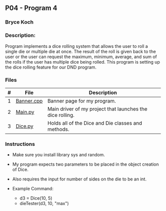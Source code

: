 ## P04 - Program 4
### Bryce Koch
### Description:

Program implements a dice rolling system that allows the user to roll a single die or multiple die at once. The
result of the roll is given back to the user or the user can request the maximum, minimum, average, and sum of
the  rolls if the user has multiple dice being rolled. This program is setting up the dice rolling feature for
our DND program.

### Files

|   #   | File            | Description                                        |
| :---: | --------------- | -------------------------------------------------- |
|   1   | [Banner.cpp](https://github.com/BKoch74/2143-OOP-Koch/blob/main/Assignments/P04/Banner.cpp) | Banner page for my program.|
|   2   | [Main.py](https://github.com/BKoch74/2143-OOP-Koch/blob/main/Assignments/P04/main.py)         | Main driver of my project that launches the dice rolling.      |
|   3   | [Dice.py](https://github.com/BKoch74/2143-OOP-Koch/blob/main/Assignments/P04/dice.py) | Holds all of the Dice and Die classes and methods.         |

### Instructions

- Make sure you install library sys and random.
- My program expects two parameters to be placed in the object creation of Dice.
- Also requires the input for number of sides on the die to be an int.

- Example Command:
    - d3 = Dice(10, 5)
    - dieTester(d3, 10, "max")
